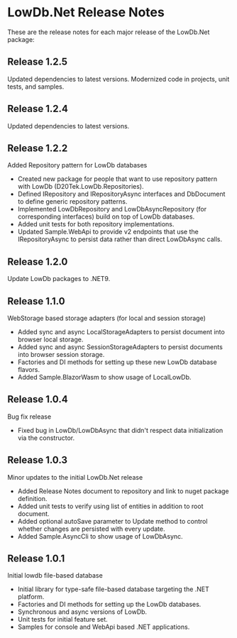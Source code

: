 # LowDb.Net Release Notes
These are the release notes for each major release of the LowDb.Net package:

## Release 1.2.5
Updated dependencies to latest versions.
Modernized code in projects, unit tests, and samples.

## Release 1.2.4
Updated dependencies to latest versions.

## Release 1.2.2
Added Repository pattern for LowDb databases

- Created new package for people that want to use repository pattern with LowDb (D20Tek.LowDb.Repositories).
- Defined IRepository and IRepositoryAsync interfaces and DbDocument to define generic repository patterns.
- Implemented LowDbRepository and LowDbAsyncRepository (for corresponding interfaces) build on top of LowDb databases.
- Added unit tests for both repository implementations.
- Updated Sample.WebApi to provide v2 endpoints that use the IRepositoryAsync to persist data rather than direct LowDbAsync calls.
  
## Release 1.2.0
Update LowDb packages to .NET9.

## Release 1.1.0
WebStorage based storage adapters (for local and session storage)

- Added sync and async LocalStorageAdapters to persist document into browser local storage.
- Added sync and async SessionStorageAdapters to persist documents into browser session storage.
- Factories and DI methods for setting up these new LowDb database flavors.
- Added Sample.BlazorWasm to show usage of LocalLowDb.

## Release 1.0.4
Bug fix release

- Fixed bug in LowDb/LowDbAsync that didn't respect data initialization via the constructor.

## Release 1.0.3
Minor updates to the initial LowDb.Net release

- Added Release Notes document to repository and link to nuget package definition.
- Added unit tests to verify using list of entities in addition to root document.
- Added optional autoSave parameter to Update method to control whether changes are persisted with every update.
- Added Sample.AsyncCli to show usage of LowDbAsync.

## Release 1.0.1
Initial lowdb file-based database

- Initial library for type-safe file-based database targeting the .NET platform.
- Factories and DI methods for setting up the LowDb databases.
- Synchronous and async versions of  LowDb.
- Unit tests for initial feature set.
- Samples for console and WebApi based .NET applications.
